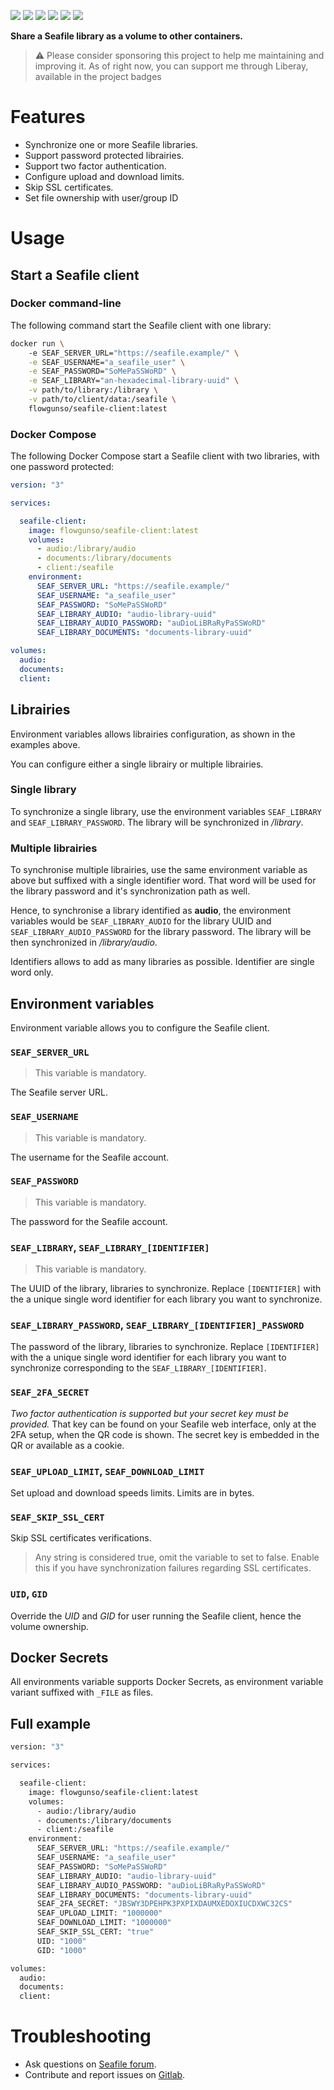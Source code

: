 [![][badge-pipeline]][url-pipelines]
[![][badge-image-size]][url-docker]
[![][badge-pulls]][url-docker]
[![][badge-release]][url-sources]
[![][badge-license]][url-sources]
[![][badge-sponsoring]][url-sponsoring]

[url-pipelines]: https://gitlab.com/flwgns-docker/seafile-client/-/pipelines
[url-docker]: https://hub.docker.com/r/flowgunso/seafile-client
[url-sources]: https://gitlab.com/flwgns-docker/seafile-client/
[url-sponsoring]: https://liberapay.com/docker-seafile-client/donate

[badge-pipeline]: https://img.shields.io/gitlab/pipeline-status/flwgns-docker%2Fseafile-client
[badge-image-size]: https://img.shields.io/docker/image-size/flowgunso/seafile-client/latest?logo=docker&label=Image%20size&color=%230778b8
[badge-pulls]: https://img.shields.io/docker/pulls/flowgunso/seafile-client?logo=docker&label=Pulls&color=%230778b8
[badge-license]: https://img.shields.io/gitlab/license/11322291?label=License&color=fca326
[badge-release]: https://img.shields.io/gitlab/v/release/11322291?logo=gitlab&label=Source%20code&color=fca326
[badge-sponsoring]: https://img.shields.io/liberapay/receives/docker-seafile-client.svg?logo=liberapay

**Share a Seafile library as a volume to other containers.**

> ⚠️ Please consider sponsoring this project to help me maintaining and improving it. As of right now, you can support me through Liberay, available in the project badges

# Features
* Synchronize one or more Seafile libraries.
* Support password protected librairies.
* Support two factor authentication.
* Configure upload and download limits.
* Skip SSL certificates.
* Set file ownership with user/group ID

# Usage

## Start a Seafile client

### Docker command-line
The following command start the Seafile client with one library:
```bash
docker run \ 
    -e SEAF_SERVER_URL="https://seafile.example/" \
    -e SEAF_USERNAME="a_seafile_user" \
    -e SEAF_PASSWORD="SoMePaSSWoRD" \
    -e SEAF_LIBRARY="an-hexadecimal-library-uuid" \
    -v path/to/library:/library \
    -v path/to/client/data:/seafile \
    flowgunso/seafile-client:latest
```

### Docker Compose
The following Docker Compose start a Seafile client with two libraries, with one password protected:
```yaml
version: "3"

services:

  seafile-client:
    image: flowgunso/seafile-client:latest
    volumes:
      - audio:/library/audio
      - documents:/library/documents
      - client:/seafile
    environment:
      SEAF_SERVER_URL: "https://seafile.example/"
      SEAF_USERNAME: "a_seafile_user"
      SEAF_PASSWORD: "SoMePaSSWoRD"
      SEAF_LIBRARY_AUDIO: "audio-library-uuid"
      SEAF_LIBRARY_AUDIO_PASSWORD: "auDioLiBRaRyPaSSWoRD"
      SEAF_LIBRARY_DOCUMENTS: "documents-library-uuid"

volumes:
  audio:
  documents:
  client:
```

## Librairies
Environment variables allows librairies configuration, as shown in the examples above.

You can configure either a single librairy or multiple librairies.

### Single library
To synchronize a single library, use the environment variables `SEAF_LIBRARY` and `SEAF_LIBRARY_PASSWORD`. The library will be synchronized in _/library_.

### Multiple librairies
To synchronise multiple librairies, use the same environment variable as above but suffixed with a single identifier word. That word will be used for the library password and it's synchronization path as well.

Hence, to synchronise a library identified as **audio**, the environment variables would be `SEAF_LIBRARY_AUDIO` for the library UUID and `SEAF_LIBRARY_AUDIO_PASSWORD` for the library password. The library will be then synchronized in _/library/audio_.

Identifiers allows to add as many libraries as possible. Identifier are single word only.

## Environment variables
Environment variable allows you to configure the Seafile client.

### `SEAF_SERVER_URL`
> This variable is mandatory.

The Seafile server URL.

### `SEAF_USERNAME`
> This variable is mandatory.

The username for the Seafile account.

### `SEAF_PASSWORD`
> This variable is mandatory.

The password for the Seafile account.

### `SEAF_LIBRARY`, `SEAF_LIBRARY_[IDENTIFIER]`
> This variable is mandatory.

The UUID of the library, libraries to synchronize.
Replace `[IDENTIFIER]` with the a unique single word identifier for each library you want to synchronize.

### `SEAF_LIBRARY_PASSWORD`, `SEAF_LIBRARY_[IDENTIFIER]_PASSWORD`
The password of the library, libraries to synchronize.
Replace `[IDENTIFIER]` with the a unique single word identifier for each library you want to synchronize corresponding to the `SEAF_LIBRARY_[IDENTIFIER]`.

### `SEAF_2FA_SECRET`
_Two factor authentication is supported but your secret key must be provided._ That key can be found on your Seafile web interface, only at the 2FA setup, when the QR code is shown. The secret key is embedded in the QR or available as a cookie.

### `SEAF_UPLOAD_LIMIT`, `SEAF_DOWNLOAD_LIMIT`
Set upload and download speeds limits. Limits are in bytes.

### `SEAF_SKIP_SSL_CERT`  
Skip SSL certificates verifications.

> Any string is considered true, omit the variable to set to false. Enable this if you have synchronization failures regarding SSL certificates.

### `UID`, `GID`  
Override the _UID_ and _GID_ for user running the Seafile client, hence the volume ownership.

## Docker Secrets
All environments variable supports Docker Secrets, as environment variable variant suffixed with `_FILE` as files.

## Full example
```bash
version: "3"

services:

  seafile-client:
    image: flowgunso/seafile-client:latest
    volumes:
      - audio:/library/audio
      - documents:/library/documents
      - client:/seafile
    environment:
      SEAF_SERVER_URL: "https://seafile.example/"
      SEAF_USERNAME: "a_seafile_user"
      SEAF_PASSWORD: "SoMePaSSWoRD"
      SEAF_LIBRARY_AUDIO: "audio-library-uuid"
      SEAF_LIBRARY_AUDIO_PASSWORD: "auDioLiBRaRyPaSSWoRD"
      SEAF_LIBRARY_DOCUMENTS: "documents-library-uuid"
      SEAF_2FA_SECRET: "JBSWY3DPEHPK3PXPIXDAUMXEDOXIUCDXWC32CS"
      SEAF_UPLOAD_LIMIT: "1000000"
      SEAF_DOWNLOAD_LIMIT: "1000000"
      SEAF_SKIP_SSL_CERT: "true"
      UID: "1000"
      GID: "1000"

volumes:
  audio:
  documents:
  client:
```

# Troubleshooting
* Ask questions on [Seafile forum](https://forum.seafile.com/t/docker-client-to-sync-files-with-containers/8573).
* Contribute and report issues on [Gitlab](https://gitlab.com/flwgns-docker/seafile-client/).